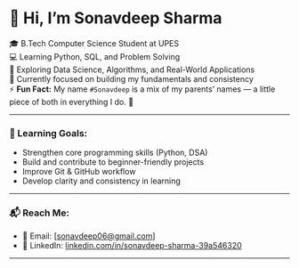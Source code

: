# 👋 Hi, I’m Sonavdeep Sharma

🎓 B.Tech Computer Science Student at UPES  
💻 Learning Python, SQL, and Problem Solving  
🧠 Exploring Data Science, Algorithms, and Real-World Applications  
🌱 Currently focused on building my fundamentals and consistency  
⚡ **Fun Fact:** My name `#Sonavdeep` is a mix of my parents’ names — a little piece of both in everything I do. 💙

---

### 🎯 Learning Goals:
- Strengthen core programming skills (Python, DSA)
- Build and contribute to beginner-friendly projects
- Improve Git & GitHub workflow
- Develop clarity and consistency in learning

---

### 📬 Reach Me:
- 📧 Email: [sonavdeep06@gmail.com]
- 🔗 LinkedIn: [linkedin.com/in/sonavdeep-sharma-39a546320](https://www.linkedin.com/in/sonavdeep-sharma-39a546320)

---


